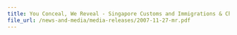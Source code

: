 ```yaml
---
title: You Conceal, We Reveal - Singapore Customs and Immigrations & Checkpoints Authority Expose Another Smuggling Ruse 
file_url: /news-and-media/media-releases/2007-11-27-mr.pdf
---
```

